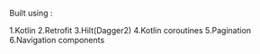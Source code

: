 Built using :

1.Kotlin
2.Retrofit
3.Hilt(Dagger2)
4.Kotlin coroutines
5.Pagination
6.Navigation components

